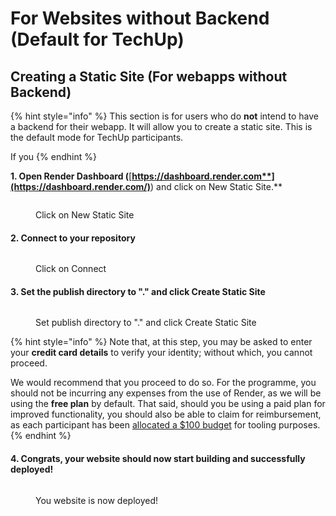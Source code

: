 # For Websites without Backend (Default for TechUp)

## Creating a Static Site (For webapps without Backend)&#x20;

{% hint style="info" %}
This section is for users who do **not** intend to have a backend for their webapp. It will allow you to create a static site. This is the default mode for TechUp participants.&#x20;

If you&#x20;
{% endhint %}

**1. Open Render Dashboard (**[**https://dashboard.render.com**](https://dashboard.render.com/)**) and click on New Static Site.**

<figure><img src="../../../.gitbook/assets/ren-8.avif" alt=""><figcaption><p>Click on New Static Site</p></figcaption></figure>

#### 2. Connect to your repository



<figure><img src="../../../.gitbook/assets/ren-9.avif" alt=""><figcaption><p>Click on Connect</p></figcaption></figure>

#### 3. Set the publish directory to "." and click Create Static Site

<figure><img src="../../../.gitbook/assets/ren-10.avif" alt=""><figcaption><p>Set publish directory to "." and click Create Static Site</p></figcaption></figure>

{% hint style="info" %}
Note that, at this step, you may be asked to enter your **credit card details** to verify your identity; without which, you cannot proceed.&#x20;

We would recommend that you proceed to do so. For the programme, you should not be incurring any expenses from the use of Render, as we will be using the **free plan** by default. That said, should you be using a paid plan for improved functionality, you should also be able to claim for reimbursement, as each participant has been [allocated a $100 budget](../tooling-claims-instructions.md) for tooling purposes.&#x20;
{% endhint %}

#### 4. Congrats, your website should now start building and successfully deployed!

<figure><img src="../../../.gitbook/assets/ren-11.avif" alt=""><figcaption><p>You website is now deployed!</p></figcaption></figure>



